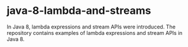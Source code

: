 # java-8-lambda-and-streams

In Java 8, lambda expressions and stream APIs were introduced. The repository contains examples of lambda expressions and stream APIs in Java 8.

